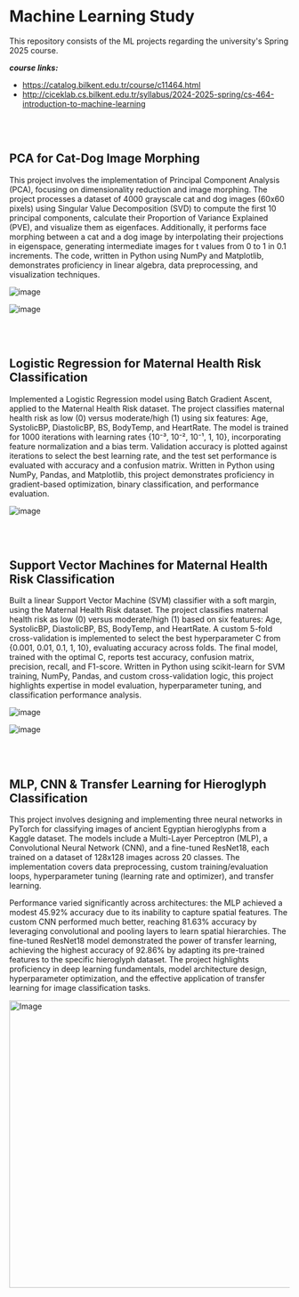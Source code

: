 # Machine Learning Study
This repository consists of the ML projects regarding the university's Spring 2025 course.

***course links:***
 - https://catalog.bilkent.edu.tr/course/c11464.html
 - http://ciceklab.cs.bilkent.edu.tr/syllabus/2024-2025-spring/cs-464-introduction-to-machine-learning

<br>


<br>

## PCA for Cat-Dog Image Morphing
This project involves the implementation of Principal Component Analysis (PCA), focusing on dimensionality reduction and image morphing. The project processes a dataset of 4000 grayscale cat and dog images (60x60 pixels) using Singular Value Decomposition (SVD) to compute the first 10 principal components, calculate their Proportion of Variance Explained (PVE), and visualize them as eigenfaces. Additionally, it performs face morphing between a cat and a dog image by interpolating their projections in eigenspace, generating intermediate images for t values from 0 to 1 in 0.1 increments. The code, written in Python using NumPy and Matplotlib, demonstrates proficiency in linear algebra, data preprocessing, and visualization techniques.

![image](https://github.com/user-attachments/assets/7cac916b-b24a-44bf-b143-c549d7458c89)

![image](https://github.com/user-attachments/assets/6ea80309-3be0-475c-a887-5ee518b834db)

<br>


<br>

## Logistic Regression for Maternal Health Risk Classification
Implemented a Logistic Regression model using Batch Gradient Ascent, applied to the Maternal Health Risk dataset. The project classifies maternal health risk as low (0) versus moderate/high (1) using six features: Age, SystolicBP, DiastolicBP, BS, BodyTemp, and HeartRate. The model is trained for 1000 iterations with learning rates {10⁻³, 10⁻², 10⁻¹, 1, 10}, incorporating feature normalization and a bias term. Validation accuracy is plotted against iterations to select the best learning rate, and the test set performance is evaluated with accuracy and a confusion matrix. Written in Python using NumPy, Pandas, and Matplotlib, this project demonstrates proficiency in gradient-based optimization, binary classification, and performance evaluation.

![image](https://github.com/user-attachments/assets/6ff4d892-7aaf-43d1-bda0-aacbd3f4663a)



<br>


<br>

## Support Vector Machines for Maternal Health Risk Classification
Built a linear Support Vector Machine (SVM) classifier with a soft margin, using the Maternal Health Risk dataset. The project classifies maternal health risk as low (0) versus moderate/high (1) based on six features: Age, SystolicBP, DiastolicBP, BS, BodyTemp, and HeartRate. A custom 5-fold cross-validation is implemented to select the best hyperparameter C from {0.001, 0.01, 0.1, 1, 10}, evaluating accuracy across folds. The final model, trained with the optimal C, reports test accuracy, confusion matrix, precision, recall, and F1-score. Written in Python using scikit-learn for SVM training, NumPy, Pandas, and custom cross-validation logic, this project highlights expertise in model evaluation, hyperparameter tuning, and classification performance analysis.

![image](https://github.com/user-attachments/assets/a9d07644-8fbe-4a89-921f-6baab1b79064)

![image](https://github.com/user-attachments/assets/a968101b-ac91-4683-9f2d-a04fe3c50d9f)



<br>


<br>

## MLP, CNN & Transfer Learning for Hieroglyph Classification

This project involves designing and implementing three neural networks in PyTorch for classifying images of ancient Egyptian hieroglyphs from a Kaggle dataset. The models include a Multi-Layer Perceptron (MLP), a Convolutional Neural Network (CNN), and a fine-tuned ResNet18, each trained on a dataset of 128x128 images across 20 classes. The implementation covers data preprocessing, custom training/evaluation loops, hyperparameter tuning (learning rate and optimizer), and transfer learning.

Performance varied significantly across architectures: the MLP achieved a modest 45.92% accuracy due to its inability to capture spatial features. The custom CNN performed much better, reaching 81.63% accuracy by leveraging convolutional and pooling layers to learn spatial hierarchies. The fine-tuned ResNet18 model demonstrated the power of transfer learning, achieving the highest accuracy of 92.86% by adapting its pre-trained features to the specific hieroglyph dataset. The project highlights proficiency in deep learning fundamentals, model architecture design, hyperparameter optimization, and the effective application of transfer learning for image classification tasks.

<img width="1438" height="517" alt="Image" src="https://github.com/user-attachments/assets/9fb03931-8203-43fa-beeb-223e51220970" />
